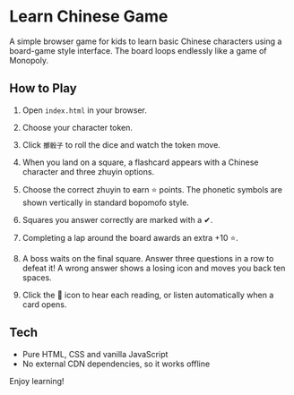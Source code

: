 # Learn Chinese Game

A simple browser game for kids to learn basic Chinese characters using a board-game style interface. The board loops endlessly like a game of Monopoly.

## How to Play

1. Open `index.html` in your browser.

2. Choose your character token.
3. Click `擲骰子` to roll the dice and watch the token move.
4. When you land on a square, a flashcard appears with a Chinese character and three zhuyin options.
5. Choose the correct zhuyin to earn ⭐ points. The phonetic symbols are shown vertically in standard bopomofo style.
6. Squares you answer correctly are marked with a ✔.
7. Completing a lap around the board awards an extra +10 ⭐.
8. A boss waits on the final square. Answer three questions in a row to defeat it! A wrong answer shows a losing icon and moves you back ten spaces.
9. Click the 🎵 icon to hear each reading, or listen automatically when a card opens.

## Tech

- Pure HTML, CSS and vanilla JavaScript
- No external CDN dependencies, so it works offline

Enjoy learning!
